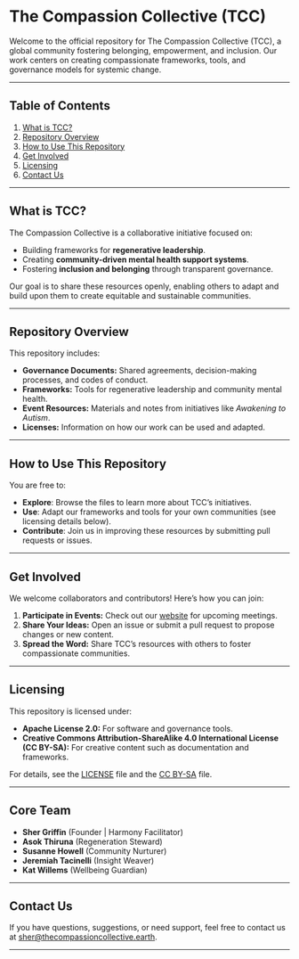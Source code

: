 # The Compassion Collective (TCC)

Welcome to the official repository for The Compassion Collective (TCC), a global community fostering belonging, empowerment, and inclusion. Our work centers on creating compassionate frameworks, tools, and governance models for systemic change.

---

## Table of Contents
1. [What is TCC?](#what-is-tcc)  
2. [Repository Overview](#repository-overview)  
3. [How to Use This Repository](#how-to-use-this-repository)  
4. [Get Involved](#get-involved)  
5. [Licensing](#licensing)  
6. [Contact Us](#contact-us)  

---

## What is TCC?
The Compassion Collective is a collaborative initiative focused on:
- Building frameworks for **regenerative leadership**.
- Creating **community-driven mental health support systems**.
- Fostering **inclusion and belonging** through transparent governance.

Our goal is to share these resources openly, enabling others to adapt and build upon them to create equitable and sustainable communities.

---

## Repository Overview
This repository includes:
- **Governance Documents:** Shared agreements, decision-making processes, and codes of conduct.
- **Frameworks:** Tools for regenerative leadership and community mental health.
- **Event Resources:** Materials and notes from initiatives like *Awakening to Autism*.
- **Licenses:** Information on how our work can be used and adapted.

---

## How to Use This Repository
You are free to:
- **Explore**: Browse the files to learn more about TCC’s initiatives.
- **Use**: Adapt our frameworks and tools for your own communities (see licensing details below).
- **Contribute**: Join us in improving these resources by submitting pull requests or issues.

---

## Get Involved
We welcome collaborators and contributors! Here’s how you can join:
1. **Participate in Events:** Check out our [website](https://thecompassioncollective.earth) for upcoming meetings.
2. **Share Your Ideas:** Open an issue or submit a pull request to propose changes or new content.
3. **Spread the Word:** Share TCC’s resources with others to foster compassionate communities.

---

## Licensing
This repository is licensed under:
- **Apache License 2.0:** For software and governance tools.
- **Creative Commons Attribution-ShareAlike 4.0 International License (CC BY-SA):** For creative content such as documentation and frameworks.

For details, see the [LICENSE](LICENSE) file and the [CC BY-SA](licenses/CC-BY-SA-4.0.txt) file.

---

## Core Team
- **Sher Griffin** (Founder | Harmony Facilitator)  
- **Asok Thiruna** (Regeneration Steward)  
- **Susanne Howell** (Community Nurturer)  
- **Jeremiah Tacinelli** (Insight Weaver)  
- **Kat Willems** (Wellbeing Guardian)  

---

## Contact Us
If you have questions, suggestions, or need support, feel free to contact us at [sher@thecompassioncollective.earth](mailto:sher@thecompassioncollective.earth).

---
